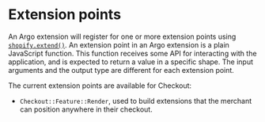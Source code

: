 # Extension points

An Argo extension will register for one or more extension points using [`shopify.extend()`](./globals.md). An extension point in an Argo extension is a plain JavaScript function. This function receives some API for interacting with the application, and is expected to return a value in a specific shape. The input arguments and the output type are different for each extension point.

The current extension points are available for Checkout:

- `Checkout::Feature::Render`, used to build extensions that the merchant can position anywhere in their checkout.
